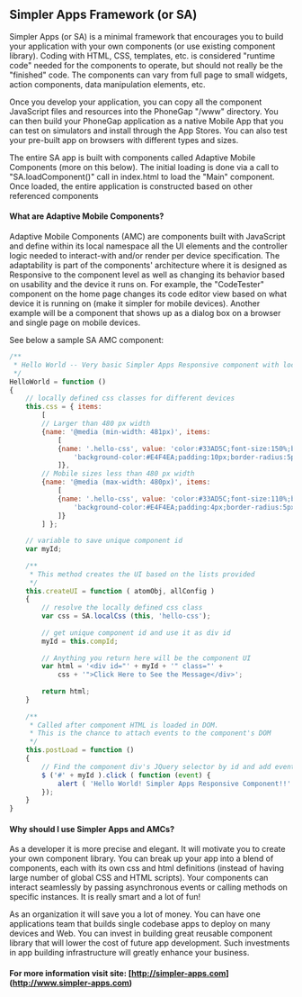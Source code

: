 ## Simpler Apps Framework (or SA)

Simpler Apps (or SA) is a minimal framework that encourages you to build your application with your own components (or use existing component library). Coding with HTML, CSS, templates, etc. is considered "runtime code" needed for the components to operate, but should not really be the "finished" code. The components can vary from full page to small widgets, action components, data manipulation elements, etc.

Once you develop your application, you can copy all the component JavaScript files and resources into the PhoneGap "/www" directory. You can then build your PhoneGap application as a native Mobile App that you can test on simulators and install through the App Stores. You can also test your pre-built app on browsers with different types and sizes.

The entire SA app is built with components called Adaptive Mobile Components (more on this below). The initial loading is done via a call to "SA.loadComponent()" call in index.html to load the "Main" component. Once loaded, the entire application is constructed based on other referenced components

#### What are Adaptive Mobile Components?

Adaptive Mobile Components (AMC) are components built with JavaScript and define within its local namespace all the UI elements and the controller logic needed to interact-with and/or render per device specification. The adaptability is part of the components' architecture where it is designed as Responsive to the component level as well as changing its behavior based on usability and the device it runs on. For example, the "CodeTester" component on the home page changes its code editor view based on what device it is running on (make it simpler for mobile devices). Another example will be a component that shows up as a dialog box on a browser and single page on mobile devices.

See below a sample SA AMC component:

```javascript
/**
 * Hello World -- Very basic Simpler Apps Responsive component with locally defined CSS Classes
 */
HelloWorld = function ()
{
	// locally defined css classes for different devices
	this.css = { items: 
		[
		// Larger than 480 px width 
		{name: '@media (min-width: 481px)', items:
			[		 
			{name: '.hello-css', value: 'color:#33AD5C;font-size:150%;border: 1px solid #DADADA;'+
				'background-color:#E4F4EA;padding:10px;border-radius:5px;cursor:pointer;' }
			]},
		// Mobile sizes less than 480 px width 
		{name: '@media (max-width: 480px)', items:
			[
			{name: '.hello-css', value: 'color:#33AD5C;font-size:110%;border: 1px solid #DADADA;'+
				'background-color:#E4F4EA;padding:4px;border-radius:5px;cursor:pointer;' }			 
			]}
		] };
	
	// variable to save unique component id 
	var myId;
	
	/**
	 * This method creates the UI based on the lists provided
	 */
	this.createUI = function ( atomObj, allConfig )
	{
		// resolve the locally defined css class
		var css = SA.localCss (this, 'hello-css');
		
		// get unique component id and use it as div id
		myId = this.compId;
		
		// Anything you return here will be the component UI
		var html = '<div id="' + myId + '" class="' + 
			css + '">Click Here to See the Message</div>';
		
		return html;
	}	
	
	/**
	 * Called after component HTML is loaded in DOM. 
	 * This is the chance to attach events to the component's DOM
	 */
	this.postLoad = function () 
	{
		// Find the component div's JQuery selector by id and add event handler 
		$ ('#' + myId ).click ( function (event) {
			alert ( 'Hello World! Simpler Apps Responsive Component!!' );
		});
	}
}
```

#### Why should I use Simpler Apps and AMCs?

As a developer it is more precise and elegant. It will motivate you to create your own component library. You can break up your app into a blend of components, each with its own css and html definitions (instead of having large number of global CSS and HTML scripts). Your components can interact seamlessly by passing asynchronous events or calling methods on specific instances. It is really smart and a lot of fun!

As an organization it will save you a lot of money. You can have one applications team that builds single codebase apps to deploy on many devices and Web. You can invest in building great reusable component library that will lower the cost of future app development. Such investments in app building infrastructure will greatly enhance your business.

#### For more information visit site: [http://simpler-apps.com] (http://www.simpler-apps.com) 

